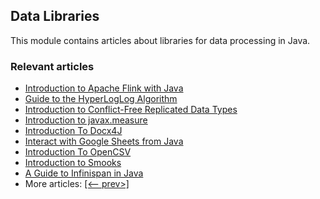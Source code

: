 ## Data Libraries

This module contains articles about libraries for data processing in Java.

### Relevant articles
- [Introduction to Apache Flink with Java](https://www.baeldung.com/apache-flink)
- [Guide to the HyperLogLog Algorithm](https://www.baeldung.com/java-hyperloglog)
- [Introduction to Conflict-Free Replicated Data Types](https://www.baeldung.com/java-conflict-free-replicated-data-types)
- [Introduction to javax.measure](https://www.baeldung.com/javax-measure)
- [Introduction To Docx4J](https://www.baeldung.com/docx4j)
- [Interact with Google Sheets from Java](https://www.baeldung.com/google-sheets-java-client)
- [Introduction To OpenCSV](https://www.baeldung.com/opencsv)
- [Introduction to Smooks](https://www.baeldung.com/smooks)
- [A Guide to Infinispan in Java](https://www.baeldung.com/infinispan)
- More articles: [[<-- prev>]](/libraries-data)

